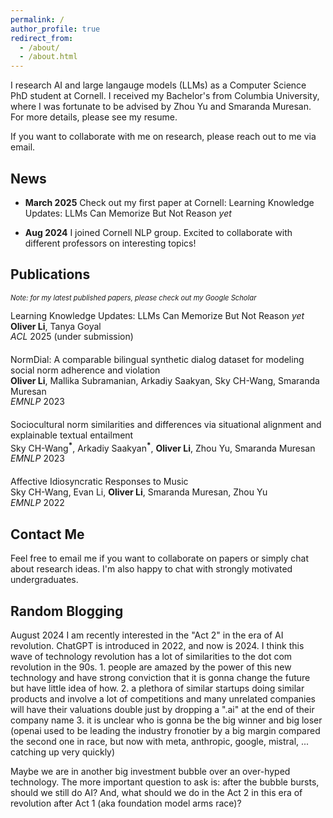 ```yaml
---
permalink: /
author_profile: true
redirect_from: 
  - /about/
  - /about.html
---
```

I research AI and large langauge models (LLMs) as a Computer Science PhD student at <a href="https://www.cornell.edu/" style="text-decoration:none">Cornell</a>. I received my Bachelor's from <a href="https://www.columbia.edu/" style="text-decoration:none">Columbia University</a>, where I was fortunate to be advised by <a href="https://www.cs.columbia.edu/~zhouyu/" style="text-decoration:none">Zhou Yu</a> and <a href="https://www.cs.columbia.edu/~smara/" style="text-decoration:none">Smaranda Muresan</a>. For more details, please see my <a href="/files/Aochong_Li_Resume.pdf" style="text-decoration:none">resume</a>.

If you want to collaborate with me on research, please reach out to me via <a href="mailto:al2644@cornell.edu" style="text-decoration:none">email</a>.

News
------
* **March 2025** Check out my first paper at Cornell: <a href="/files/Knowledge_Conflicts_in_Language_Models__Continual_Learning_preprint.pdf" style="text-decoration:none">Learning Knowledge Updates: LLMs Can Memorize But Not Reason  <em>yet</em></a><br>

* **Aug 2024** I joined Cornell NLP group. Excited to collaborate with different professors on interesting topics!


Publications
------
<span style="font-size: 0.8em; font-style: italic;">Note: for my latest published papers, please check out my <a href="https://scholar.google.com/citations?user=rZ186jcAAAAJ&hl=en" style="text-decoration:none">Google Scholar</a></span>

<p style="line-height: 1.2; margin: 0 0 20px 0;">
<a href="/files/KUP.pdf" style="text-decoration:none">Learning Knowledge Updates: LLMs Can Memorize But Not Reason  <em>yet</em></a><br>
<strong>Oliver Li</strong>, Tanya Goyal<br>
<em>ACL</em> 2025 (under submission)
</p>

<p style="line-height: 1.2; margin: 0 0 20px 0;">
<a href="https://aclanthology.org/2023.emnlp-main.974/" style="text-decoration:none">NormDial: A comparable bilingual synthetic dialog dataset for modeling social norm adherence and violation</a><br>
<strong>Oliver Li</strong>, Mallika Subramanian, Arkadiy Saakyan, Sky CH-Wang, Smaranda Muresan<br>
<em>EMNLP</em> 2023
</p>


<p style="line-height: 1.2; margin: 0 0 20px 0;">
<a href="https://aclanthology.org/2023.emnlp-main.215/" style="text-decoration:none">Sociocultural norm similarities and differences via situational alignment and explainable textual entailment</a><br>
Sky CH-Wang<sup><strong>*</strong></sup>, Arkadiy Saakyan<sup><strong>*</strong></sup>, <strong>Oliver Li</strong>, Zhou Yu, Smaranda Muresan<br>
<em>EMNLP</em> 2023
</p>

<p style="line-height: 1.2; margin: 0 0 20px 0;">
<a href="https://aclanthology.org/2022.emnlp-main.80/" style="text-decoration:none">Affective Idiosyncratic Responses to Music</a><br>
Sky CH-Wang, Evan Li, <strong>Oliver Li</strong>, Smaranda Muresan, Zhou Yu<br>
<em>EMNLP</em> 2022
</p>

Contact Me
------
Feel free to email me if you want to collaborate on papers or simply chat about research ideas. I'm also happy to chat with strongly motivated undergraduates.

Random Blogging
------
August 2024
I am recently interested in the <a href="https://www.sequoiacap.com/article/generative-ai-act-two/" style="text-decoration:none">"Act 2"</a> in the era of AI revolution. ChatGPT is introduced in 2022, and now is 2024. I think this wave of technology revolution has a lot of similarities to the dot com revolution in the 90s. 1. people are amazed by the power of this new technology and have strong conviction that it is gonna change the future but have little idea of how. 2. a plethora of similar startups doing similar products and involve a lot of competitions and many unrelated companies will have their valuations double just by dropping a ".ai" at the end of their company name 3. it is unclear who is gonna be the big winner and big loser (openai used to be leading the industry fronotier by a big margin compared the second one in race, but now with meta, anthropic, google, mistral, ... catching up very quickly)

Maybe we are in another big investment bubble over an over-hyped technology. The more important question to ask is: after the bubble bursts, should we still do AI? And, what should we do in the Act 2 in this era of revolution after Act 1 (aka foundation model arms race)?